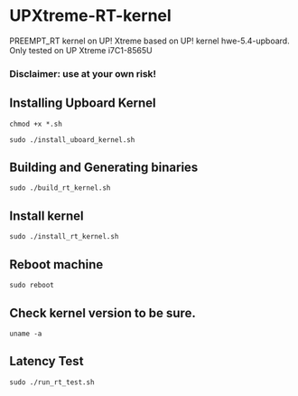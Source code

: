 # UPXtreme-RT-kernel
PREEMPT_RT kernel on UP! Xtreme based on UP! kernel hwe-5.4-upboard.
Only tested on UP Xtreme i7C1-8565U

### Disclaimer: use at your own risk!

## Installing Upboard Kernel

``chmod +x *.sh``

``sudo ./install_uboard_kernel.sh``  

## Building and Generating binaries

``sudo ./build_rt_kernel.sh``  

## Install kernel

``sudo ./install_rt_kernel.sh``  

## Reboot machine

``sudo reboot``

## Check kernel version to be sure.
``uname -a``

## Latency Test

``sudo ./run_rt_test.sh``  
